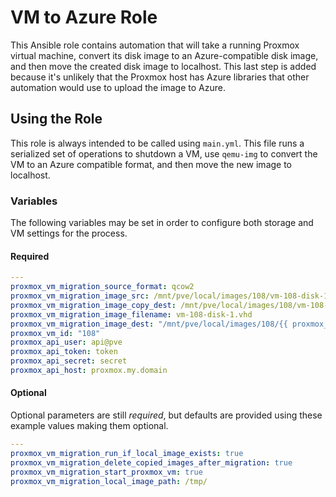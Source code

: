 # VM to Azure Role

This Ansible role contains automation that will take a running Proxmox virtual machine, convert its disk image to an Azure-compatible disk image, and then move the created disk image to localhost.  This last step is added because it's unlikely that the Proxmox host has Azure libraries that other automation would use to upload the image to Azure.

## Using the Role

This role is always intended to be called using `main.yml`.  This file runs a serialized set of operations to shutdown a VM, use `qemu-img` to convert the VM to an Azure compatible format, and then move the new image to localhost.

### Variables

The following variables may be set in order to configure both storage and VM settings for the process.

#### Required

```yaml
---
proxmox_vm_migration_source_format: qcow2
proxmox_vm_migration_image_src: /mnt/pve/local/images/108/vm-108-disk-1.qcow2
proxmox_vm_migration_image_copy_dest: /mnt/pve/local/images/108/vm-108-disk-1-migration.qcow2
proxmox_vm_migration_image_filename: vm-108-disk-1.vhd
proxmox_vm_migration_image_dest: "/mnt/pve/local/images/108/{{ proxmox_vm_migration_image_filename }}"
proxmox_vm_id: "108"
proxmox_api_user: api@pve
proxmox_api_token: token
proxmox_api_secret: secret
proxmox_api_host: proxmox.my.domain
```

#### Optional

Optional parameters are still *required*, but defaults are provided using these example values making them optional.

```yaml
---
proxmox_vm_migration_run_if_local_image_exists: true
proxmox_vm_migration_delete_copied_images_after_migration: true
proxmox_vm_migration_start_proxmox_vm: true
proxmox_vm_migration_local_image_path: /tmp/
```
